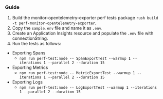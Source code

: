 ### Guide

1. Build the monitor-opentelemetry-exporter perf tests package `rush build -t perf-monitor-opentelemetry-exporter`.
2. Copy the `sample.env` file and name it as `.env`.
3. Create an Application Insights resource and populate the `.env` file with connectionString.
4. Run the tests as follows:

- Exporting Spans
  - `npm run perf-test:node -- SpanExportTest --warmup 1 --iterations 1 --parallel 2 --duration 15`
- Exporting Metrics
  - `npm run perf-test:node -- MetricExportTest --warmup 1 --iterations 1 --parallel 2 --duration 15`
- Exporting Logs
  - `npm run perf-test:node -- LogExportTest --warmup 1 --iterations 1 --parallel 2 --duration 15`
